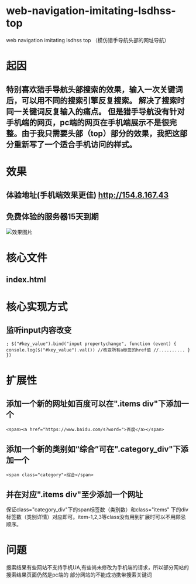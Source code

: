 # web-navigation-imitating-lsdhss-top
web navigation imitating lsdhss top （模仿猎手导航头部的网址导航）

# 起因

特别喜欢猎手导航头部搜索的效果，输入一次关键词后，可以用不同的搜索引擎反复搜索。
解决了搜索时同一关键词反复输入的痛点。
但是猎手导航没有针对手机端的网页，pc端的网页在手机端展示不是很完整。由于我只需要头部（top）部分的效果，我把这部分重新写了一个适合手机访问的样式。
-------------------------------------------------

# 效果

## 体验地址(手机端效果更佳) http://154.8.167.43
免费体验的服务器15天到期
------------

![效果图片](https://github.com/skygongque/web-navigation-imitating-lsdhss-top/edit/master/web_imitating_ls/picture/example.jpg)


# 核心文件
index.html
--------


# 核心实现方式
监听input内容改变
----
`
; $("#key_value").bind("input propertychange", function (event) {
                 console.log($("#key_value").val())
                 //改变所有a标签的href值
                 //..........
                }
            })
`

# 扩展性

添加一个新的网址如百度可以在".items div"下添加一个
-------
`
<span><a href="https://www.baidu.com/s?word=">百度</a></span>
`

添加一个新的类别如“综合”可在".category_div"下添加一个
------
`
<span class="category">综合</span>
`

并在对应".items div"至少添加一个网址
-----
保证class="category_div"下的span标签数（类别数）和class="items" 下的div标签数（类别详情）对应即可。item-1,2,3等class没有用到扩展时可以不用顾忌顺序。

# 问题
搜索结果有些网站不支持手机UA,有些尚未修改为手机端的请求，所以部分网站的搜索结果页面仍然是pc端的
部分网站的不能成功携带搜索关键词

